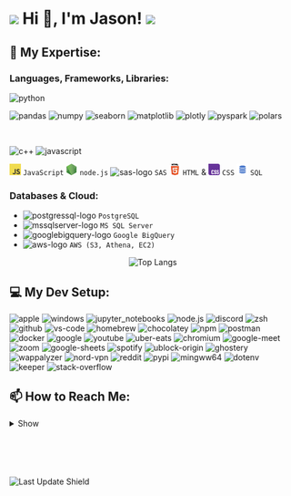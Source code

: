 <!-- <p align="center">
<img alt="Hi, I'm Jason" src="https://github.com/xyjiang970/xyjiang970/blob/main/assets/intro.gif">
</p> -->

# <img src="https://media.giphy.com/media/VgCDAzcKvsR6OM0uWg/giphy.gif" width="55"> Hi 👋, I'm Jason! <img src="https://camo.githubusercontent.com/6a4da679536aef4caa4338bd657dc33b2fc530a54b1fac28f5ca6f36a1a7763a/68747470733a2f2f63756c746f667468657061727479706172726f742e636f6d2f706172726f74732f68642f706972617465706172726f742e676966" width="40">

## 🚀 My Expertise:

### Languages, Frameworks, Libraries:

<!-- <img height="22" alt="python-logo" src="https://raw.githubusercontent.com/github/explore/80688e429a7d4ef2fca1e82350fe8e3517d3494d/topics/python/python.png"> `Python` -->

<!-- <img height="20" alt="cpp-logo" src="https://raw.githubusercontent.com/github/explore/80688e429a7d4ef2fca1e82350fe8e3517d3494d/topics/cpp/cpp.png"> `C++` -->

<img alt="python" height="40" src="https://img.shields.io/badge/‎-Python-F5F5F5?labelColor=white&logo=python&style=for-the-badge">

<img alt="pandas" height="25" src="https://img.shields.io/badge/‎-pandas-F5F5F5?labelColor=white&logo=pandas&logoColor=navy&style=flat"> <img alt="numpy" height="25" src="https://img.shields.io/badge/‎-NumPy-F5F5F5?labelColor=white&logo=numpy&logoColor=blue&style=flat"> <img alt="seaborn" height="25" src="https://img.shields.io/badge/seaborn-F5F5F5?labelColor=lightblue&logoColor=lightgray&style=flat"> <img alt="matplotlib" height="25" src="https://img.shields.io/badge/Matplotlib-F5F5F5?labelColor=navy&logoColor=lightgray&style=flat"> <img alt="plotly" height="25" src="https://img.shields.io/badge/‎-plotly-F5F5F5?labelColor=white&logo=plotly&logoColor=black&style=flat"> <img alt="pyspark" height="25" src="https://img.shields.io/badge/PySpark-F5F5F5?labelColor=orange&logoColor=lightgray&style=flat"> <img alt="polars" height="25" src="https://img.shields.io/badge/‎-Polars-F5F5F5?labelColor=white&logo=polars&logoColor=blue&style=flat">

<br />

<img alt="c++" height="40" src="https://img.shields.io/badge/‎-C++-F5F5F5?labelColor=lightgray&logo=cplusplus&style=for-the-badge"> <img alt="javascript" height="40" src="https://img.shields.io/badge/‎-Javascript-F5F5F5?labelColor=white&logo=javascript&style=for-the-badge">

<img height="20" alt="javascript-logo" src="https://raw.githubusercontent.com/github/explore/80688e429a7d4ef2fca1e82350fe8e3517d3494d/topics/javascript/javascript.png"> `JavaScript`
<img height="20" alt="nodejs-logo" src="https://raw.githubusercontent.com/github/explore/80688e429a7d4ef2fca1e82350fe8e3517d3494d/topics/nodejs/nodejs.png"> `node.js`
<img height="13" alt="sas-logo" src="https://www.sas.com/en/news/media-gallery/all-images/sas-logo-blue/_jcr_content/par/image_360101046.img.png/1685459921715.png"> `SAS`
<img height="20" alt="html-logo" src="https://raw.githubusercontent.com/github/explore/80688e429a7d4ef2fca1e82350fe8e3517d3494d/topics/html/html.png"> `HTML` & <img height="20" alt="css-logo" src="https://raw.githubusercontent.com/github/explore/80688e429a7d4ef2fca1e82350fe8e3517d3494d/topics/css/css.png"> `CSS`
<img height="20" alt="html-logo" src="https://raw.githubusercontent.com/github/explore/80688e429a7d4ef2fca1e82350fe8e3517d3494d/topics/sql/sql.png"> `SQL`

### Databases & Cloud:

- <img height="17" alt="postgressql-logo" src="https://www.postgresql.org/media/img/about/press/elephant.png"> `PostgreSQL`
- <img height="20" alt="mssqlserver-logo" src="https://img.icons8.com/?size=1200&id=laYYF3dV0Iew&format=png"> `MS SQL Server`
- <img width="17" alt="googlebigquery-logo" src="https://www.gstatic.com/bricks/image/702bc723dcfcddf8942bb459be20163106a5f64ed91404df38c73ca955f96260.svg"> `Google BigQuery`
- <img height="16" alt="aws-logo" src="https://logos-world.net/wp-content/uploads/2021/08/Amazon-Web-Services-AWS-Logo.png"> `AWS (S3, Athena, EC2)`

<p align="center">
<img alt="Top Langs" src="https://github-readme-stats.vercel.app/api/top-langs/?username=xyjiang970&layout=normal&show_icons=true&theme=tokyonight&card_width=600&hide=jupyter%20notebook,html,css&exclude_repo=SparkCoders,xyjiang970.github.io&size_weight=1&count_weight=0">
</p>

<!-- ![Top Langs](https://github-readme-stats.vercel.app/api/top-langs/?username=xyjiang970&show_icons=true&theme=tokyonight) -->

## 💻 My Dev Setup:

<img alt="apple" src="https://img.shields.io/badge/Mac OS-white?logo=apple&logoColor=lightgray&style=plastic"> <img alt="windows" src="https://img.shields.io/badge/Windows OS-white?labelColor=blue&style=plastic"> <img alt="jupyter_notebooks" src="https://img.shields.io/badge/Jupyter Notebook-white?logo=jupyter&style=plastic"> <img alt="node.js" src="https://img.shields.io/badge/Node.js-white?logo=node.js&style=plastic"> <img alt="discord" src="https://img.shields.io/badge/Discord-white?logo=discord&style=plastic"> <img alt="zsh" src="https://img.shields.io/badge/Zsh-white?logo=iterm2&logoColor=black&style=plastic"> <img alt="github" src="https://img.shields.io/badge/Github-white?logo=github&logoColor=gray&style=plastic"> <img alt="vs-code" src="https://img.shields.io/badge/VS Code-white?labelColor=blue&style=plastic"> <img alt="homebrew" src="https://img.shields.io/badge/Homebrew-white?logo=homebrew&style=plastic"> <img alt="chocolatey" src="https://img.shields.io/badge/Chocolatey-white?logo=Chocolatey&style=plastic"> <img alt="npm" src="https://img.shields.io/badge/npm-white?logo=npm&logoColor=lightgray&style=plastic"> <img alt="postman" src="https://img.shields.io/badge/Postman-white?logo=postman&style=plastic"> <img alt="docker" src="https://img.shields.io/badge/Docker-white?logo=docker&style=plastic"> <img alt="google" src="https://img.shields.io/badge/Google-white?logo=google&style=plastic"> <img alt="youtube" src="https://img.shields.io/badge/Youtube-white?logo=youtube&logoColor=red&style=plastic"> <img alt="uber-eats" src="https://img.shields.io/badge/Uber Eats-white?logo=ubereats&style=plastic"> <img alt="chromium" src="https://img.shields.io/badge/Chromium-white?logo=googlechrome&style=plastic"> <img alt="google-meet" src="https://img.shields.io/badge/Google Meet-white?logo=googlemeet&logoColor=darkgreen&style=plastic"> <img alt="zoom" src="https://img.shields.io/badge/Zoom-white?logo=zoom&logoColor=navy&style=plastic"> <img alt="google-sheets" src="https://img.shields.io/badge/Google Sheets-white?logo=googlesheets&style=plastic"> <img alt="spotify" src="https://img.shields.io/badge/Spotify-white?logo=spotify&style=plastic"> <img alt="ublock-origin" src="https://img.shields.io/badge/ublock Origin-white?logo=ublockorigin&logoColor=darkred&style=plastic"> <img alt="ghostery" src="https://img.shields.io/badge/Ghostery-white?logo=ghostery&style=plastic"> <img alt="wappalyzer" src="https://img.shields.io/badge/Wappalyzer-white?logo=wappalyzer&logoColor=indigo&style=plastic"> <img alt="nord-vpn" src="https://img.shields.io/badge/Nord VPN-white?logo=nordvpn&style=plastic"> <img alt="reddit" src="https://img.shields.io/badge/Reddit-white?logo=reddit&style=plastic"> <img alt="pypi" src="https://img.shields.io/badge/PyPI-white?logo=pypi&style=plastic"> <img alt="mingww64" src="https://img.shields.io/badge/MinGW w64-white?logo=mingww64&logoColor=lightgray&style=plastic"> <img alt="dotenv" src="https://img.shields.io/badge/.ENV-white?logo=dotenv&logoColor=brightyellow&style=plastic"> <img alt="keeper" src="https://img.shields.io/badge/Keeper-white?logo=keeper&style=plastic"> <img alt="stack-overflow" src="https://img.shields.io/badge/Stack Overflow-white?logo=stackoverflow&style=plastic">

## 📫 How to Reach Me:

<details>
<summary>Show</summary>

<br />

📧 **Email:** xyjiang970@gmail.com

🌐 **Website:** [https://xyjiang970.github.io/](https://xyjiang970.github.io/)

[![Linkedin Badge](https://img.shields.io/badge/LinkedIn-blue?style=plastic&logo=Linkedin&logoColor=white)](https://www.linkedin.com/in/xyjiang/)

</details>

<br />
<br />
<br />
<br />
<br />

<img alt='Last Update Shield' src="https://img.shields.io/github/last-commit/xyjiang970/xyjiang970/main?label=Last%20updated&style=plastic">
